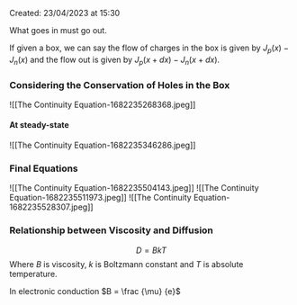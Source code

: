 Created: 23/04/2023 at 15:30

What goes in must go out.

If given a box, we can say the flow of charges in the box is given by $J_p(x) - J_n(x)$ and the flow out is given by $J_p(x + dx) - J_n(x + dx)$.

### Considering the Conservation of Holes in the Box
![[The Continuity Equation-1682235268368.jpeg]]

#### At steady-state
![[The Continuity Equation-1682235346286.jpeg]]

### Final Equations
![[The Continuity Equation-1682235504143.jpeg]]
![[The Continuity Equation-1682235511973.jpeg]]
![[The Continuity Equation-1682235528307.jpeg]]

### Relationship between Viscosity and Diffusion
$$D = BkT$$
Where $B$ is viscosity, $k$ is Boltzmann constant and $T$ is absolute temperature.

In electronic conduction $B = \frac {\mu} {e}$